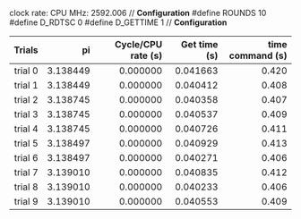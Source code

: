 clock rate:
CPU MHz:             2592.006
// **Configuration**
#define ROUNDS 10
#define D_RDTSC 0
#define D_GETTIME 1
// **Configuration**

| Trials | pi | Cycle/CPU rate (s) | Get time (s) | time command (s) |
|-:|-:|-:|-:|-:|
| trial 0 |  3.138449 | 0.000000 | 0.041663 | 0.420 |
| trial 1 |  3.138449 | 0.000000 | 0.040412 | 0.408 |
| trial 2 |  3.138745 | 0.000000 | 0.040358 | 0.407 |
| trial 3 |  3.138745 | 0.000000 | 0.040537 | 0.409 |
| trial 4 |  3.138745 | 0.000000 | 0.040726 | 0.411 |
| trial 5 |  3.138497 | 0.000000 | 0.040929 | 0.413 |
| trial 6 |  3.138497 | 0.000000 | 0.040271 | 0.406 |
| trial 7 |  3.139010 | 0.000000 | 0.040835 | 0.412 |
| trial 8 |  3.139010 | 0.000000 | 0.040233 | 0.406 |
| trial 9 |  3.139010 | 0.000000 | 0.040553 | 0.409 |
